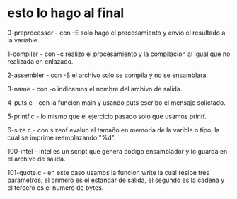 # esto lo hago al final

0-preprocessor - con -E solo hago el procesamiento y envio el resultado a la variable.

1-compiler - con -c realizo el procesamiento y la compilacion al igual que no realizada en enlazado.

2-assembler - con -S el archivo solo se compila  y no se ensamblara.

3-name - con -o indicamos el nombre del archivo de salida.

4-puts.c - con la funcion main y usando puts escribo el mensaje solictado.

5-printf.c - lo mismo que el ejercicio pasado solo que usamos printf.

6-size.c - con sizeof evaluo el tamaño en memoria de la varible o tipo, la cual se imprime reemplazando "%d".

100-intel - intel es un script que genera codigo ensamblador y lo guarda en el archivo de salida.

101-quote.c - en este caso usamos la funcion write la cual resibe tres parametros, el primero es el estandar de salida, el segundo es la cadena y el tercero es el numero de bytes.